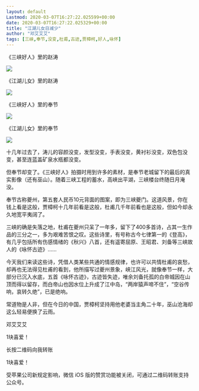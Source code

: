 ```yaml
---
layout: default
Lastmod: 2020-03-07T16:27:22.025599+00:00
date: 2020-03-07T16:27:22.025329+00:00
title: "江湖儿女日减少"
author: "邓艾艾艾"
tags: [三峡,奉节,没变,杜甫,古迹,贾樟柯,好人,咏怀]
---
```


《三峡好人》里的赵涛

![](https://images.weserv.nl/?url=https%3A//mmbiz.qpic.cn/mmbiz_jpg/WYiaIf2PxeWxWNFZDEdKmSBQAiaibNIzNTuubYJ4nTFKrHqeocoDeJMk6Uw6SbNZef3rFTjjVicD4MEhsh9pnTib9TA/640%3Fwx_fmt%3Djpeg)

  

《江湖儿女》里的赵涛

  

![](https://images.weserv.nl/?url=https%3A//mmbiz.qpic.cn/mmbiz_jpg/WYiaIf2PxeWxWNFZDEdKmSBQAiaibNIzNTuzKEI83Ap8BHLCP7jJICHiaqWj6WHkagmLYAeRhPs4lJA3jbJGNxLaicw/640%3Fwx_fmt%3Djpeg)

  

《三峡好人》里的奉节

  

![](https://images.weserv.nl/?url=https%3A//mmbiz.qpic.cn/mmbiz_jpg/WYiaIf2PxeWxWNFZDEdKmSBQAiaibNIzNTuibv9KF2qlR5MFkbsYfhCokevibkBz6xcRjAq7aqax3bzRp0QltV0U0mA/640%3Fwx_fmt%3Djpeg)

  

《江湖儿女》里的奉节

  

![](https://images.weserv.nl/?url=https%3A//mmbiz.qpic.cn/mmbiz_jpg/WYiaIf2PxeWxWNFZDEdKmSBQAiaibNIzNTuHClEiaHxS7bicUeVMgTBhEkawLTIbzTQeT1tickOJt8ozmEZRE5ZyVmvg/640%3Fwx_fmt%3Djpeg)

  

十几年过去了，涛儿的容颜没变，发型没变，手表没变，黄衬衫没变，双色包没变，甚至连蓝盖矿泉水瓶都没变。

  

但奉节却变了。《三峡好人》拍摄时用到许多的素材，是奉节老城留下的最后的真实影像（还有巫山）。随着三峡工程的蓄水，高峡出平湖，三峡楼台终随日月淹没。

  

奉节古称夔州，第五套人民币10元背面的图案，即为三峡夔门。这道风景，你在钱上看是这般，贾樟柯十几年前看是这般，杜甫几千年前看也是这般，但如今却永久地宽平夷阔了。

  

三峡的确是失落之地，杜甫在夔州只呆了一年多，留下了400多首诗，占其一生作品的三分之一，多为艰难苦恨之叹。这些诗里，有号称古今七律第一的《登高》，有几乎包括所有伤感情绪的《秋兴》八首，还有遥寄屈原、王昭君、刘备等三峡故人的《咏怀古迹》……

  

今天我们来读这些诗，凭借人类某些共通的情感规律，也许可以共情杜甫的哀愁，却再也无法得见杜甫的看到，他所描写过夔州景象，峡江风光，就像奉节一样，大部分已沉入水底，五首《咏怀古迹》，古迹皆失迹，唯余刘备托孤的白帝城因在山顶而得以留存，而白帝山也因水位上升成了江中岛，“两岸猿声啼不住”，“空谷传响，哀转久绝”，已是绝响。

  

常道物是人非，但在今日的中国，贾樟柯坚持用他老婆当主角二十年，巫山沧海却这么轻易便换了云雨。

  

邓艾艾艾

1块喜爱！

长按二维码向我转账

1块喜爱！

受苹果公司新规定影响，微信 iOS 版的赞赏功能被关闭，可通过二维码转账支持公众号。

